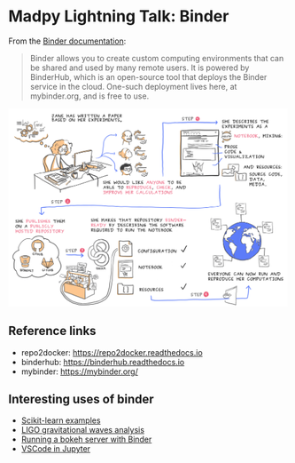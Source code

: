 
# Madpy Lightning Talk: Binder

From the [Binder documentation](https://mybinder.readthedocs.io/en/latest/index.html):

> Binder allows you to create custom computing environments that can be shared and used by many remote users. It is powered by BinderHub, which is an open-source tool that deploys the Binder service in the cloud. One-such deployment lives here, at mybinder.org, and is free to use.

![](binder.png)


## Reference links

- repo2docker: https://repo2docker.readthedocs.io
- binderhub: https://binderhub.readthedocs.io
- mybinder: https://mybinder.org/ 


## Interesting uses of binder

- [Scikit-learn examples](https://scikit-learn.org/stable/auto_examples/)
- [LIGO gravitational waves analysis](https://github.com/losc-tutorial/LOSC_Event_tutorial)
- [Running a bokeh server with Binder](https://github.com/binder-examples/bokeh)
- [VSCode in Jupyter](https://github.com/betatim/vscode-binder)
